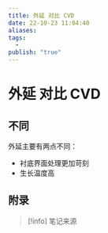 ```yaml
---
title: 外延 对比 CVD
date: 22-10-23 11:04:40
aliases: 
tags:
  - 
publish: "true"
---
```


# 外延 对比 CVD

## 不同

外延主要有两点不同：

- 衬底界面处理更加苛刻
- 生长温度高


## 附录

> [!info] 笔记来源
> 

